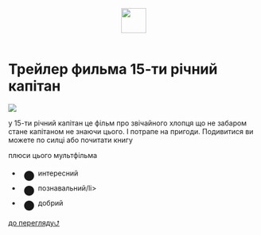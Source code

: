 <html> 
 <header>
      <img src="https://i.ytimg.com/vi/gzWtRtL7qQA/maxresdefault.jpg" height="50"/>
  </header>
  <link rel="stylesheet"href="style.css"/>

 <body> <h1> Трейлер фильма 15-ти річний капітан</h1>
 <img src="https://akket.com/wp-content/uploads/2019/09/Steam-Steamgriddb-Manager-0.jpg">
 <p>у 15-ти річний капітан це фільм про звічайного хлопця що не забаром стане капітаном не знаючи цього. І потрапе на пригоди. Подивитися ви можете по силці або почитати книгу</p>
   <p>плюси цього мультфільма</p><ul>
  <li><span style="font-size: 64px; line-height: 30px; vertical-align: middle;">&bull;</span>интересний</li>
   <li><span style="font-size: 64px; line-height: 30px; vertical-align: middle;">&bull;</span>познавальний/li>
   <li><span style="font-size: 64px; line-height: 30px; vertical-align: middle;">&bull;</span>добрий</li>
 </ul>
<a href="https://www.youtube.com/watch?v=Ja4cZ9V3NPs">до перегляду⮍</a>
<footer></body>
</html>
